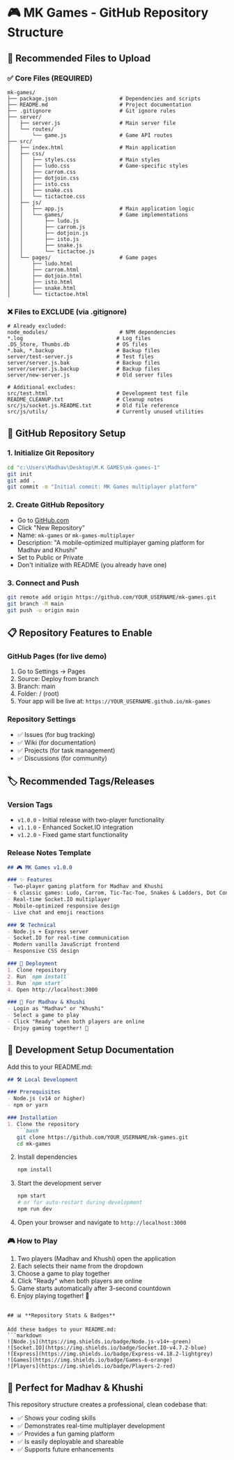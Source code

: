 # 🎮 MK Games - GitHub Repository Structure

## 📁 Recommended Files to Upload

### ✅ **Core Files (REQUIRED)**
```
mk-games/
├── package.json                    # Dependencies and scripts
├── README.md                       # Project documentation
├── .gitignore                      # Git ignore rules
├── server/
│   ├── server.js                   # Main server file
│   └── routes/
│       └── game.js                 # Game API routes
├── src/
│   ├── index.html                  # Main application
│   ├── css/
│   │   ├── styles.css              # Main styles
│   │   ├── ludo.css                # Game-specific styles
│   │   ├── carrom.css
│   │   ├── dotjoin.css
│   │   ├── isto.css
│   │   ├── snake.css
│   │   └── tictactoe.css
│   ├── js/
│   │   ├── app.js                  # Main application logic
│   │   └── games/                  # Game implementations
│   │       ├── ludo.js
│   │       ├── carrom.js
│   │       ├── dotjoin.js
│   │       ├── isto.js
│   │       ├── snake.js
│   │       └── tictactoe.js
│   └── pages/                      # Game pages
│       ├── ludo.html
│       ├── carrom.html
│       ├── dotjoin.html
│       ├── isto.html
│       ├── snake.html
│       └── tictactoe.html
```

### ❌ **Files to EXCLUDE (via .gitignore)**
```
# Already excluded:
node_modules/                       # NPM dependencies
*.log                              # Log files
.DS_Store, Thumbs.db               # OS files
*.bak, *.backup                    # Backup files
server/test-server.js              # Test files
server/server.js.bak               # Backup files
server/server.js.backup            # Backup files
server/new-server.js               # Old server files

# Additional excludes:
src/test.html                      # Development test file
README_CLEANUP.txt                 # Cleanup notes
src/js/socket.js.README.txt        # Old file reference
src/js/utils/                      # Currently unused utilities
```

## 🚀 **GitHub Repository Setup**

### 1. **Initialize Git Repository**
```bash
cd "c:\Users\Madhav\Desktop\M.K GAMES\mk-games-1"
git init
git add .
git commit -m "Initial commit: MK Games multiplayer platform"
```

### 2. **Create GitHub Repository**
- Go to [GitHub.com](https://github.com)
- Click "New Repository"
- Name: `mk-games` or `mk-games-multiplayer`
- Description: "A mobile-optimized multiplayer gaming platform for Madhav and Khushi"
- Set to Public or Private
- Don't initialize with README (you already have one)

### 3. **Connect and Push**
```bash
git remote add origin https://github.com/YOUR_USERNAME/mk-games.git
git branch -M main
git push -u origin main
```

## 📋 **Repository Features to Enable**

### **GitHub Pages (for live demo)**
1. Go to Settings → Pages
2. Source: Deploy from branch
3. Branch: main
4. Folder: / (root)
5. Your app will be live at: `https://YOUR_USERNAME.github.io/mk-games`

### **Repository Settings**
- ✅ Issues (for bug tracking)
- ✅ Wiki (for documentation)
- ✅ Projects (for task management)
- ✅ Discussions (for community)

## 🏷️ **Recommended Tags/Releases**

### **Version Tags**
- `v1.0.0` - Initial release with two-player functionality
- `v1.1.0` - Enhanced Socket.IO integration
- `v1.2.0` - Fixed game start functionality

### **Release Notes Template**
```markdown
## 🎮 MK Games v1.0.0

### ✨ Features
- Two-player gaming platform for Madhav and Khushi
- 6 classic games: Ludo, Carrom, Tic-Tac-Toe, Snakes & Ladders, Dot Connect, Isto
- Real-time Socket.IO multiplayer
- Mobile-optimized responsive design
- Live chat and emoji reactions

### 🛠️ Technical
- Node.js + Express server
- Socket.IO for real-time communication
- Modern vanilla JavaScript frontend
- Responsive CSS design

### 🚀 Deployment
1. Clone repository
2. Run `npm install`
3. Run `npm start`
4. Open http://localhost:3000

### 🎯 For Madhav & Khushi
- Login as "Madhav" or "Khushi"
- Select a game to play
- Click "Ready" when both players are online
- Enjoy gaming together! 🎉
```

## 🔧 **Development Setup Documentation**

Add this to your README.md:

```markdown
## 🛠️ Local Development

### Prerequisites
- Node.js (v14 or higher)
- npm or yarn

### Installation
1. Clone the repository
   ```bash
   git clone https://github.com/YOUR_USERNAME/mk-games.git
   cd mk-games
   ```

2. Install dependencies
   ```bash
   npm install
   ```

3. Start the development server
   ```bash
   npm start
   # or for auto-restart during development
   npm run dev
   ```

4. Open your browser and navigate to `http://localhost:3000`

### 🎮 How to Play
1. Two players (Madhav and Khushi) open the application
2. Each selects their name from the dropdown
3. Choose a game to play together
4. Click "Ready" when both players are online
5. Game starts automatically after 3-second countdown
6. Enjoy playing together! 🎉
```

## 📊 **Repository Stats & Badges**

Add these badges to your README.md:
```markdown
![Node.js](https://img.shields.io/badge/Node.js-v14+-green)
![Socket.IO](https://img.shields.io/badge/Socket.IO-v4.7.2-blue)
![Express](https://img.shields.io/badge/Express-v4.18.2-lightgrey)
![Games](https://img.shields.io/badge/Games-6-orange)
![Players](https://img.shields.io/badge/Players-2-red)
```

## 🎯 **Perfect for Madhav & Khushi**

This repository structure creates a professional, clean codebase that:
- ✅ Shows your coding skills
- ✅ Demonstrates real-time multiplayer development
- ✅ Provides a fun gaming platform
- ✅ Is easily deployable and shareable
- ✅ Supports future enhancements
